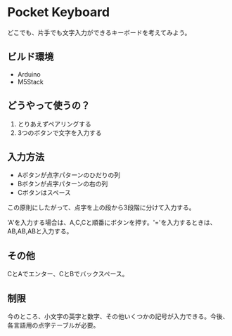 # Pocket Keyboard

どこでも、片手でも文字入力ができるキーボードを考えてみよう。

## ビルド環境

* Arduino
* M5Stack

## どうやって使うの？

1. とりあえずペアリングする
2. 3つのボタンで文字を入力する

## 入力方法

* Aボタンが点字パターンのひだりの列
* Bボタンが点字パターンの右の列
* Cボタンはスペース

この原則にしたがって、点字を上の段から3段階に分けて入力する。

'A'を入力する場合は、A,C,Cと順番にボタンを押す。'='を入力するときは、AB,AB,ABと入力する。

## その他
CとAでエンター、CとBでバックスペース。

## 制限

今のところ、小文字の英字と数字、その他いくつかの記号が入力できる。今後、各言語用の点字テーブルが必要。

